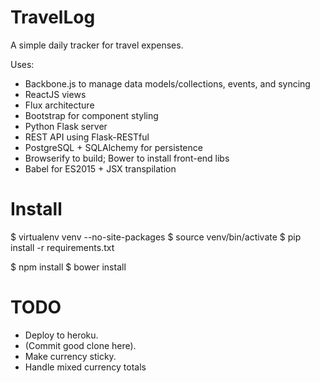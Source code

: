 TravelLog
=========

A simple daily tracker for travel expenses.

Uses:
* Backbone.js to manage data models/collections, events, and syncing
* ReactJS views
* Flux architecture
* Bootstrap for component styling
* Python Flask server
* REST API using Flask-RESTful
* PostgreSQL + SQLAlchemy for persistence
* Browserify to build; Bower to install front-end libs
* Babel for ES2015 + JSX transpilation


Install
=======
$ virtualenv venv --no-site-packages
$ source venv/bin/activate
$ pip install -r requirements.txt

$ npm install
$ bower install


TODO
====
- Deploy to heroku.
- (Commit good clone here).
- Make currency sticky.
- Handle mixed currency totals
